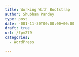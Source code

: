 ```yaml
---
title: Working With Bootstrap
author: Shubham Pandey
type: post
date: -001-11-30T00:00:00+00:00
draft: true
url: /?p=279
categories:
  - WordPress

---
```

